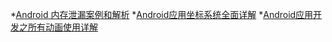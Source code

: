 *[Android 内存泄漏案例和解析](https://drakeet.me/android-leaks)
*[Android应用坐标系统全面详解](http://blog.csdn.net/yanbober/article/details/50419117)
*[Android应用开发之所有动画使用详解](http://blog.csdn.net/yanbober/article/details/46481171)
